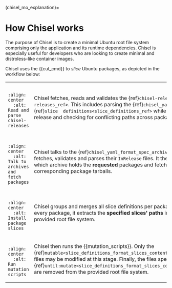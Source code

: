 (chisel_mo_explanation)=
# How Chisel works

The purpose of Chisel is to create a minimal Ubuntu root file system comprising
only the application and its runtime dependencies. Chisel is especially useful
for developers who are looking to create minimal and distroless-like container
images.

Chisel uses the {{cut_cmd}} to _slice_ Ubuntu packages, as depicted in the workflow below:

<table style="width: 100%;">
  <colgroup>
    <col style="width: 45%;">
    <col style="width: 55%;">
  </colgroup>

<!-- MO 1 -->
  <tr>
    <td>

```{image} /_static/MO-1.svg
  :align: center
  :alt: Read and parse chisel-releases
```

</td>
    <td>

Chisel fetches, reads and validates the {ref}`chisel-release<chisel-releases_ref>`.
This includes parsing the {ref}`chisel_yaml_ref` and {ref}`slice 
definitions<slice_definitions_ref>` while validating the release and checking for conflicting paths across packages.
    
</td>
  </tr>


<!-- MO 2 -->
  <tr>
    <td>

```{image} /_static/MO-2.svg
  :align: center
  :alt: Talk to archives and fetch packages
```

</td>
    <td>

Chisel talks to the {ref}`chisel_yaml_format_spec_archives` directly.
It fetches, validates and parses their `InRelease` files.
It then resolves which archive holds the **requested** packages and fetches
the corresponding package tarballs.
    
</td>
  </tr>

<!-- MO 3 -->
  <tr>
    <td>

```{image} /_static/MO-3.svg
  :align: center
  :alt: Install package slices
```

</td>
    <td>

Chisel groups and merges all slice definitions per package. Then,
for every package, it extracts the **specified slices' paths** into
the provided root file system.

</td>
  </tr>

<!-- MO 4 -->
  <tr>
    <td>

```{image} /_static/MO-4.svg
  :align: center
  :alt: Run mutation scripts
```

</td>
    <td>

Chisel then runs the {{mutation_scripts}}. Only the
{ref}`mutable<slice_definitions_format_slices_contents_mutable>` files may be
modified at this stage. Finally, the files specified with
{ref}`until:mutate<slice_definitions_format_slices_contents_until>` are
removed from the provided root file system.

    
</td>
  </tr>
</table>
